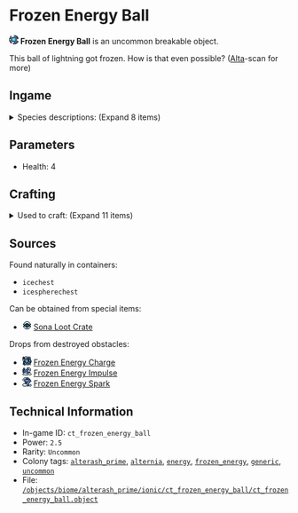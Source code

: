 # Frozen Energy Ball

<img src="https://raw.githubusercontent.com/Ceterai/Enternia/main/objects/biome/alterash_prime/ionic/ct_frozen_energy_ball/icon.png" alt="Frozen Energy Ball icon" loading="lazy" height="16px" width="auto" /> **Frozen Energy Ball** is an uncommon breakable object.

This ball of lightning got frozen. How is that even possible? ([Alta](https://ceterai.github.io/MyEnternia/Wiki/Tags/Alta)-scan for more)

## Ingame

<details markdown="1"><summary>Species descriptions: (Expand 8 items)</summary>

- Alta: There are so many ionic discharges happening in the atmosphere that some of them freeze the moment they turn into plasma.
- Apex: Crystals are quite beautiful.
- Avian: A bunch of shiny crystals.
- Floran: Shiny, pointy rocksss.
- Glitch: Impatient. Crystals are unpleasant when underfoot.
- Human: Ooh, pretty.
- Hylotl: This crystal reminds me of frozen coral.
- Novakid: A sparklin' crystal.

</details>

## Parameters

- Health: 4

## Crafting

<details markdown="1"><summary>Used to craft: (Expand 11 items)</summary>

- <img src="https://raw.githubusercontent.com/Ceterai/Enternia/main/items/active/shields/ct_arknight_shield.png" alt="Arknight's Shield icon" loading="lazy" height="16px" width="auto" /> [Arknight's Shield](https://ceterai.github.io/MyEnternia/Wiki/Arknight'sShield)
- <img src="https://raw.githubusercontent.com/Ceterai/Enternia/main/items/active/shields/ct_calin_shield.png" alt="Calin Shield icon" loading="lazy" height="16px" width="auto" /> [Calin Shield](https://ceterai.github.io/MyEnternia/Wiki/CalinShield)
- <img src="https://raw.githubusercontent.com/Ceterai/Enternia/main/items/active/shields/ct_crystalline_shield.png" alt="Crystalline Shield icon" loading="lazy" height="16px" width="auto" /> [Crystalline Shield](https://ceterai.github.io/MyEnternia/Wiki/CrystallineShield)
- `ct_alta_crafting_station7`
- `ct_tool_mimic`
- <img src="https://starbounder.org/mediawiki/images/9/92/Energy_Javelin.png" alt="Energy Javelin icon" loading="lazy" height="3px" width="27px" /> [Energy Javelin](https://starbounder.org/Energy_Javelin)
- <img src="https://raw.githubusercontent.com/Ceterai/Enternia/main/items/active/shields/ct_protolaris.png" alt="Ikai Protolaris ★ icon" loading="lazy" height="16px" width="auto" /> [Ikai Protolaris ★](https://ceterai.github.io/MyEnternia/Wiki/IkaiProtolaris)
- <img src="https://raw.githubusercontent.com/Ceterai/Enternia/main/items/active/shields/ct_ioncore_shield.png" alt="Ion Fortress icon" loading="lazy" height="16px" width="auto" /> [Ion Fortress](https://ceterai.github.io/MyEnternia/Wiki/IonFortress)
- <img src="https://raw.githubusercontent.com/Ceterai/Enternia/main/items/active/shields/ct_kinetic_shield.png" alt="Kinetic Shield icon" loading="lazy" height="16px" width="auto" /> [Kinetic Shield](https://ceterai.github.io/MyEnternia/Wiki/KineticShield)
- <img src="https://raw.githubusercontent.com/Ceterai/Enternia/main/items/active/shields/ct_spacedrifter_shield.png" alt="Spacedrifter Shield icon" loading="lazy" height="16px" width="auto" /> [Spacedrifter Shield](https://ceterai.github.io/MyEnternia/Wiki/SpacedrifterShield)
- <img src="https://starbounder.org/mediawiki/images/6/6a/Static_Cell.png" alt="Static Cell icon" loading="lazy" height="14px" width="9px" /> [Static Cell](https://starbounder.org/Static_Cell)

</details>

## Sources

Found naturally in containers:

- `icechest`
- `icespherechest`

Can be obtained from special items:

- <img src="https://raw.githubusercontent.com/Ceterai/Enternia/main/items/active/alta/loot/biome/ct_sona_loot.png" alt="Sona Loot Crate icon" loading="lazy" height="16px" width="auto" /> [Sona Loot Crate](https://ceterai.github.io/MyEnternia/Wiki/SonaLootCrate)

Drops from destroyed obstacles:

- <img src="https://raw.githubusercontent.com/Ceterai/Enternia/main/objects/biome/alterash_prime/ionic/ct_frozen_energy1/icon.png" alt="Frozen Energy Charge icon" loading="lazy" height="16px" width="auto" /> [Frozen Energy Charge](https://ceterai.github.io/MyEnternia/Wiki/FrozenEnergyCharge)
- <img src="https://raw.githubusercontent.com/Ceterai/Enternia/main/objects/biome/alterash_prime/ionic/ct_frozen_energy2/icon.png" alt="Frozen Energy Impulse icon" loading="lazy" height="16px" width="auto" /> [Frozen Energy Impulse](https://ceterai.github.io/MyEnternia/Wiki/FrozenEnergyImpulse)
- <img src="https://raw.githubusercontent.com/Ceterai/Enternia/main/objects/biome/alterash_prime/ionic/ct_frozen_energy3/icon.png" alt="Frozen Energy Spark icon" loading="lazy" height="16px" width="auto" /> [Frozen Energy Spark](https://ceterai.github.io/MyEnternia/Wiki/FrozenEnergySpark)

## Technical Information

- In-game ID: `ct_frozen_energy_ball`
- Power: `2.5`
- Rarity: `Uncommon`
- Colony tags: [`alterash_prime`](https://ceterai.github.io/MyEnternia/Wiki/Tags/AlterashPrime), [`alternia`](https://ceterai.github.io/MyEnternia/Wiki/Tags/Alternia), [`energy`](https://ceterai.github.io/MyEnternia/Wiki/Tags/Energy), [`frozen_energy`](https://ceterai.github.io/MyEnternia/Wiki/Tags/FrozenEnergy), [`generic`](https://ceterai.github.io/MyEnternia/Wiki/Tags/Generic), [`uncommon`](https://ceterai.github.io/MyEnternia/Wiki/Tags/Uncommon)
- File: [`/objects/biome/alterash_prime/ionic/ct_frozen_energy_ball/ct_frozen_energy_ball.object`](https://github.com/Ceterai/Enternia/blob/main/objects/biome/alterash_prime/ionic/ct_frozen_energy_ball/ct_frozen_energy_ball.object)
